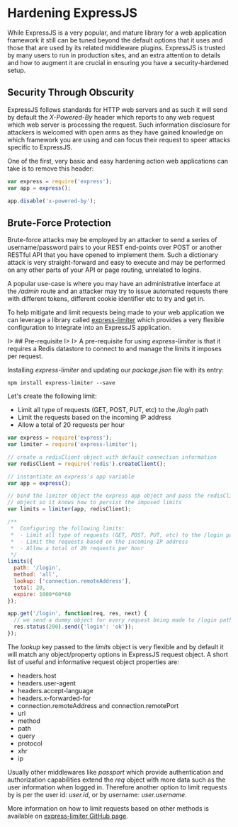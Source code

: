 # Hardening ExpressJS

While ExpressJS is a very popular, and mature library for a web application framework it still can be tuned beyond the default options that it uses and those that are used by its related middleware plugins. ExpressJS is trusted by many users to run in production sites, and an extra attention to details and how to augment it are crucial in ensuring you have a security-hardened setup.

## Security Through Obscurity

ExpressJS follows standards for HTTP web servers and as such it will send by default the *X-Powered-By* header which reports to any web request which web server is processing the request. Such information disclosure for attackers is welcomed with open arms as they have gained knowledge on which framework you are using and can focus their request to speer attacks specific to ExpressJS.

One of the first, very basic and easy hardening action web applications can take is to remove this header:

```js
var express = require('express');
var app = express();

app.disable('x-powered-by');
```

## Brute-Force Protection

Brute-force attacks may be employed by an attacker to send a series of username/password pairs to your REST end-points over POST or another RESTful API that you have opened to implement them. Such a dictionary attack is very straight-forward and easy to execute and may be performed on any other parts of your API or page routing, unrelated to logins.

A popular use-case is where you may have an administrative interface at the */admin* route and an attacker may try to issue automated requests there with different tokens, different cookie identifier etc to try and get in.

To help mitigate and limit requests being made to your web application we can leverage a library called [express-limiter](https://github.com/ded/express-limiter) which provides a very flexible configuration to integrate into an ExpressJS application.

I> ## Pre-requisite
I>
I> A pre-requisite for using *express-limiter* is that it requires a Redis datastore to connect to and manage the limits it imposes per request.

Installing *express-limiter* and updating our *package.json* file with its entry:
```
npm install express-limiter --save
```

Let's create the following limit:
* Limit all type of requests (GET, POST, PUT, etc) to the */login* path
* Limit the requests based on the incoming IP address
* Allow a total of 20 requests per hour

```js
var express = require('express');
var limiter = require('express-limiter');

// create a redisClient object with default connection information
var redisClient = require('redis').createClient();

// instantiate an express's app variable
var app = express();

// bind the limiter object the express app object and pass the redisClient
// object so it knows how to persist the imposed limits
var limits = limiter(app, redisClient);

/**
 *  Configuring the following limits:
 *  - Limit all type of requests (GET, POST, PUT, etc) to the /login path
 *  - Limit the requests based on the incoming IP address
 *  - Allow a total of 20 requests per hour
 */
limits({
  path: '/login',
  method: 'all',
  lookup: ['connection.remoteAddress'],
  total: 20,
  expire: 1000*60*60
});

app.get('/login', function(req, res, next) {
  // we send a dummy object for every request being made to /login path
  res.status(200).send({'login': 'ok'});
});
```

The *lookup* key passed to the *limits* object is very flexible and by default it will match any object/property options in ExpressJS request object. A short list of useful and informative request object properties are:
* headers.host
* headers.user-agent
* headers.accept-language
* headers.x-forwarded-for
* connection.remoteAddress and connection.remotePort
* url
* method
* path
* query
* protocol
* xhr
* ip

Usually other middlewares like *passport* which provide authentication and authorization capabilities extend the *req* object with more data such as the user information when logged in. Therefore another option to limit requests by is per the user id: *user.id*, or by username: *user.username*.

More information on how to limit requests based on other methods is available on [express-limiter GitHub page](https://github.com/ded/express-limiter).
